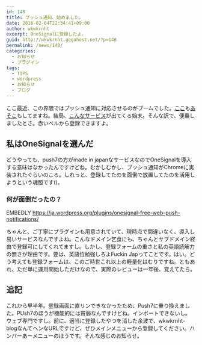 ```yaml
---
id: 148
title: プッシュ通知、始めました。
date: 2016-02-04T22:34:41+09:00
author: wkwkrnht
excerpt: OneSignalに登録したよ。
guid: http://wkwkrnht.gegahost.net/?p=148
permalink: /news/148/
categories:
  - お知らせ
  - プラグイン
tags:
  - TIPS
  - wordpress
  - お知らせ
  - ブログ
---
```

ここ最近、この界隈ではプッシュ通知に対応させるのがブームでした。<a href="http://www.orefolder.net/blog/2016/02/push7" title="" target="_blank" rel="noopener">ここ</a>も<a href="http://gadget-shot.com/news/notice/31447" title="あそこ" tabindex="0" target="_blank" rel="noopener" class="button blue">あそこ</a>もしてますね。結局、<a href="https://push7.jp" title="" target="_blank" rel="noopener">こんなサービス</a>が出てくる始末。そんな訳で、便乗しましたとさ。赤いベルから登録できますよ。

## 私はOneSignalを選んだ

どうやっても、push7の方がmade in japanなサービスなのでOneSignalを導入する意味はなかったんですけどね。むかしむかし、プッシュ通知がChromeに実装されたぐらいのころ。しれっと、登録してたのを面倒で放置してたのを活用しようという魂胆です()。

### 何が面倒だったの？

EMBEDLY https://ja.wordpress.org/plugins/onesignal-free-web-push-notifications/

ちゃんと、ご丁寧にプラグインも用意されていて、現時点で間違いなく、導入し易いサービスなんですよね。こんなドメイン乞食にも、ちゃんとサブドメイン経由で登録可にしてくれてますし。しかし、登録フォームの重さと私の英語読解力の無さが理由です。要は、英語位勉強しろよFuckin Japってことです。はい。どう考えても登録フォームは、このご時世これ以上の軽量化はむりですね。ともあれ、ただ単に運用開始しただけなので、実際のレビューは一年後、覚えてたら。

## 追記

これから早半年。登録画面に直リンできなかったため、Push7に乗り換えました。PUsh7のほうが機能的には貧弱なんですけどね。インポートできないし。ウェブ専門ですし。前に、適当に登録したやつを消した余波で、wkwkrnht-blogなんてヘンなURLですけど、ぜひメインメニューから登録してください。ハンバーあーメニューのほうです。そんな感じのお知らせ。